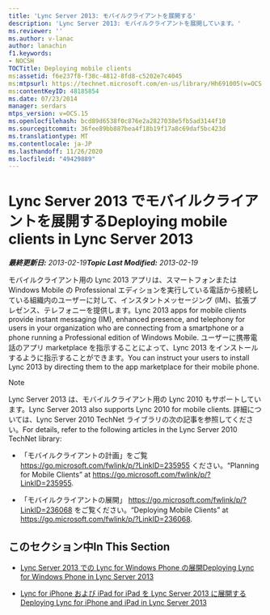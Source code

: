 ```yaml
---
title: 'Lync Server 2013: モバイルクライアントを展開する'
description: 'Lync Server 2013: モバイルクライアントを展開しています。'
ms.reviewer: ''
ms.author: v-lanac
author: lanachin
f1.keywords:
- NOCSH
TOCTitle: Deploying mobile clients
ms:assetid: f6e237f8-f38c-4812-8fd8-c5202e7c4045
ms:mtpsurl: https://technet.microsoft.com/en-us/library/Hh691005(v=OCS.15)
ms:contentKeyID: 48185854
ms.date: 07/23/2014
manager: serdars
mtps_version: v=OCS.15
ms.openlocfilehash: bcd89d6538f0c876e2a2827038e5fb5ad3144f10
ms.sourcegitcommit: 36fee89bb887bea4f18b19f17a8c69daf5bc423d
ms.translationtype: MT
ms.contentlocale: ja-JP
ms.lasthandoff: 11/26/2020
ms.locfileid: "49429889"
---
```

# <a name="deploying-mobile-clients-in-lync-server-2013"></a><span data-ttu-id="99064-103">Lync Server 2013 でモバイルクライアントを展開する</span><span class="sxs-lookup"><span data-stu-id="99064-103">Deploying mobile clients in Lync Server 2013</span></span>

<div data-xmlns="http://www.w3.org/1999/xhtml">

<div class="topic" data-xmlns="http://www.w3.org/1999/xhtml" data-msxsl="urn:schemas-microsoft-com:xslt" data-cs="https://msdn.microsoft.com/">

<div data-asp="https://msdn2.microsoft.com/asp">



</div>

<div id="mainSection">

<div id="mainBody"><span data-ttu-id="99064-104">

<span> </span></span><span class="sxs-lookup"><span data-stu-id="99064-104">

<span> </span></span></span>

<span data-ttu-id="99064-105">_**最終更新日:** 2013-02-19_</span><span class="sxs-lookup"><span data-stu-id="99064-105">_**Topic Last Modified:** 2013-02-19_</span></span>

<span data-ttu-id="99064-106">モバイルクライアント用の Lync 2013 アプリは、スマートフォンまたは Windows Mobile の Professional エディションを実行している電話から接続している組織内のユーザーに対して、インスタントメッセージング (IM)、拡張プレゼンス、テレフォニーを提供します。</span><span class="sxs-lookup"><span data-stu-id="99064-106">Lync 2013 apps for mobile clients provide instant messaging (IM), enhanced presence, and telephony for users in your organization who are connecting from a smartphone or a phone running a Professional edition of Windows Mobile.</span></span> <span data-ttu-id="99064-107">ユーザーに携帯電話のアプリ marketplace を指示することによって、Lync 2013 をインストールするように指示することができます。</span><span class="sxs-lookup"><span data-stu-id="99064-107">You can instruct your users to install Lync 2013 by directing them to the app marketplace for their mobile phone.</span></span>

<div>


> [!NOTE]  
> <span data-ttu-id="99064-108">Lync Server 2013 は、モバイルクライアント用の Lync 2010 もサポートしています。</span><span class="sxs-lookup"><span data-stu-id="99064-108">Lync Server 2013 also supports Lync 2010 for mobile clients.</span></span> <span data-ttu-id="99064-109">詳細については、Lync Server 2010 TechNet ライブラリの次の記事を参照してください。</span><span class="sxs-lookup"><span data-stu-id="99064-109">For details, refer to the following articles in the Lync Server 2010 TechNet library:</span></span> 
> <UL>
> <LI>
> <P><span data-ttu-id="99064-110">「モバイルクライアントの計画」をご覧 <A href="https://go.microsoft.com/fwlink/p/?linkid=235955">https://go.microsoft.com/fwlink/p/?LinkID=235955</A> ください。</span><span class="sxs-lookup"><span data-stu-id="99064-110">“Planning for Mobile Clients” at <A href="https://go.microsoft.com/fwlink/p/?linkid=235955">https://go.microsoft.com/fwlink/p/?LinkID=235955</A>.</span></span></P>
> <LI>
> <P><span data-ttu-id="99064-111">「モバイルクライアントの展開」 <A href="https://go.microsoft.com/fwlink/p/?linkid=236068">https://go.microsoft.com/fwlink/p/?LinkID=236068</A> をご覧ください。</span><span class="sxs-lookup"><span data-stu-id="99064-111">“Deploying Mobile Clients” at <A href="https://go.microsoft.com/fwlink/p/?linkid=236068">https://go.microsoft.com/fwlink/p/?LinkID=236068</A>.</span></span></P></LI></UL>



</div>

<div>

## <a name="in-this-section"></a><span data-ttu-id="99064-112">このセクション中</span><span class="sxs-lookup"><span data-stu-id="99064-112">In This Section</span></span>

  - [<span data-ttu-id="99064-113">Lync Server 2013 での Lync for Windows Phone の展開</span><span class="sxs-lookup"><span data-stu-id="99064-113">Deploying Lync for Windows Phone in Lync Server 2013</span></span>](lync-server-2013-deploying-lync-for-windows-phone.md)

  - [<span data-ttu-id="99064-114">Lync for iPhone および iPad for iPad を Lync Server 2013 に展開する</span><span class="sxs-lookup"><span data-stu-id="99064-114">Deploying Lync for iPhone and iPad in Lync Server 2013</span></span>](lync-server-2013-deploying-lync-for-iphone-and-ipad.md)

<span data-ttu-id="99064-115"></div>

</div>

<span> </span>

</div>

</div>

</span><span class="sxs-lookup"><span data-stu-id="99064-115"></div>

</div>

<span> </span>

</div>

</div>

</span></span></div>

